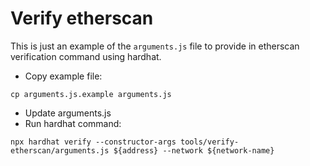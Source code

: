 # Verify etherscan
This is just an example of the `arguments.js` file to provide in etherscan verification command using hardhat.
- Copy example file:
```
cp arguments.js.example arguments.js
```
- Update arguments.js
- Run hardhat command:
```
npx hardhat verify --constructor-args tools/verify-etherscan/arguments.js ${address} --network ${network-name}
```